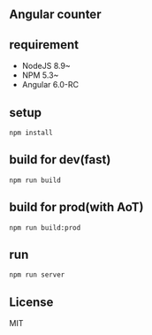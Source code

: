 
## Angular counter

## requirement

- NodeJS 8.9~
- NPM 5.3~
- Angular 6.0-RC

## setup

`npm install`

## build for dev(fast)

`npm run build`

## build for prod(with AoT)

`npm run build:prod`

## run

`npm run server`

## License

MIT

